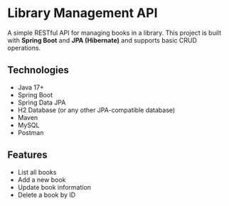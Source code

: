 # Library Management API

A simple RESTful API for managing books in a library. This project is built with **Spring Boot** and **JPA (Hibernate)** and supports basic CRUD operations.

## Technologies

- Java 17+
- Spring Boot
- Spring Data JPA
- H2 Database (or any other JPA-compatible database)
- Maven
- MySQL
- Postman

## Features

- List all books
- Add a new book
- Update book information
- Delete a book by ID
